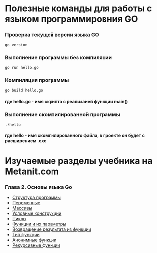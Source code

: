 # Полезные команды для работы с языком программировния GO

### Проверка текущей версии языка GO
```
go version
```

### Выполнение программы без компиляции
```
go run hello.go
```
### Компиляция программы
```
go build hello.go
```
#### где hello.go - имя скрипта с реализаией функции main()

### Выполнение скомпилированной программы
```
./hello
```
#### где hello - имя скомпилированного файла, в проекте он будет с расширением .exe



# Изучаемые разделы учебника на Metanit.com

### Глава 2. Основы языка Go 
* [Структура программы](https://metanit.com/go/tutorial/2.1.php)
* [Переменные](https://metanit.com/go/tutorial/2.2.php)
* [Массивы](https://metanit.com/go/tutorial/2.8.php)
* [Условные конструкции](https://metanit.com/go/tutorial/2.9.php)
* [Циклы](https://metanit.com/go/tutorial/2.10.php)
* [Функции и их параметры](https://metanit.com/go/tutorial/2.11.php)
* [Возвращение результата из функции](https://metanit.com/go/tutorial/2.12.php)
* [Тип функции](https://metanit.com/go/tutorial/2.15.php)
* [Анонимные функции](https://metanit.com/go/tutorial/2.16.php)
* [Рекурсивные функции](https://metanit.com/go/tutorial/2.17.php)

